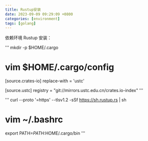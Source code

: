 ```yaml
---
title: Rustup安装
date: 2023-09-09 09:29:09 +0800
categories: [environment]
tags: [golang]
---
```


依赖环境 Rustup 安装：

'''
mkdir -p $HOME/.cargo
# vim $HOME/.cargo/config

[source.crates-io]
replace-with = 'ustc'

[source.ustc]
registry = "git://mirrors.ustc.edu.cn/crates.io-index"
'''

'''
curl --proto '=https' --tlsv1.2 -sSf https://sh.rustup.rs | sh

# vim ~/.bashrc
export PATH=$PATH:$HOME/.cargo/bin
'''